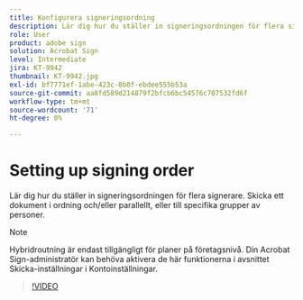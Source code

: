```yaml
---
title: Konfigurera signeringsordning
description: Lär dig hur du ställer in signeringsordningen för flera signerare
role: User
product: adobe sign
solution: Acrobat Sign
level: Intermediate
jira: KT-9942
thumbnail: KT-9942.jpg
exl-id: bf7771ef-1abe-423c-8b0f-ebdee555b53a
source-git-commit: aa8fd589d214879f2bfcb6bc54576c707532fd6f
workflow-type: tm+mt
source-wordcount: '71'
ht-degree: 0%

---
```


# Setting up signing order

Lär dig hur du ställer in signeringsordningen för flera signerare. Skicka ett dokument i ordning och/eller parallellt, eller till specifika grupper av personer.

>[!NOTE]
>
>Hybridroutning är endast tillgängligt för planer på företagsnivå. Din Acrobat Sign-administratör kan behöva aktivera de här funktionerna i avsnittet Skicka-inställningar i Kontoinställningar.

>[!VIDEO](https://video.tv.adobe.com/v/342249?quality=12&learn=on&hidetitle=true)
